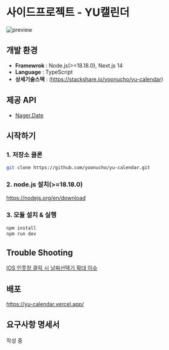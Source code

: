# 사이드프로젝트 - YU캘린더

![preview](https://github.com/yoonucho/yu-calendar/assets/2981954/0d656087-024f-4bc2-8723-d537e376976f)

                                                  
## 개발 환경

* **Framewrok** : Node.js(>=18.18.0), Next.js 14
* **Language** : TypeScript
* **상세기술스택** : (https://stackshare.io/yoonucho/yu-calendar)


## 제공 API
* [Nager.Date](https://date.nager.at/Api)


## 시작하기
 
### 1. 저장소 클론
~~~sh
git clone https://github.com/yoonucho/yu-calendar.git
~~~

### 2. node.js 설치(>=18.18.0)
https://nodejs.org/en/download


### 3. 모듈 설치 & 실행 

~~~sh
npm install
npm run dev
~~~

## Trouble Shooting 
[IOS 인풋창 클릭 시 날짜선택기 확대 이슈](https://www.notion.so/tomorrowcho/IOS-c3df81c14f334102b97f71e3d49468f9)

## 배포
https://yu-calendar.vercel.app/


## 요구사항 명세서
작성 중

